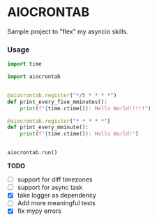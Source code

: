 # AIOCRONTAB

Sample project to "flex" my asyncio skills.


### Usage

```python
import time

import aiocrontab


@aiocrontab.register("*/5 * * * *")
def print_every_five_mminutes():
    print(f"{time.ctime()}: Hello World!!!!!")

@aiocrontab.register("* * * * *")
def print_every_mminute():
    print(f"{time.ctime()}: Hello World!")


aiocrontab.run()
```

**TODO**

- [ ] support for diff timezones
- [ ] support for async task
- [x] take logger as dependency
- [ ] Add more meaningful tests
- [x] fix mypy errors
